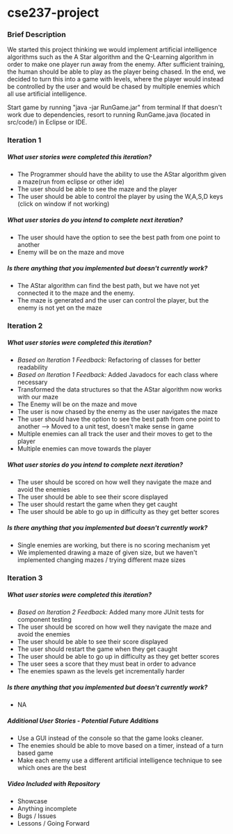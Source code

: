 # cse237-project

### Brief Description ###

We started this project thinking we would implement artificial intelligence algorithms such as the A Star algorithm and the Q-Learning algorithm in order to make one player run away from the enemy. After sufficient training, the human should be able to play as the player being chased. In the end, we decided to turn this into a game with levels, where the player would instead be controlled by the user and would be chased by multiple enemies which all use artificial intelligence.

Start game by running "java -jar RunGame.jar" from terminal If that doesn't work due to dependencies, resort to running RunGame.java (located in src/code/) in Eclipse or IDE. 

### Iteration 1 ###

##### What user stories were completed this iteration?
* The Programmer should have the ability to use the AStar algorithm given a maze(run from eclipse or other ide)
* The user should be able to see the maze and the player
* The user should be able to control the player by using the W,A,S,D keys (click on window if not working)

##### What user stories do you intend to complete next iteration?
* The user should have the option to see the best path from one point to another
* Enemy will be on the maze and move

##### Is there anything that you implemented but doesn't currently work?
* The AStar algorithm can find the best path, but we have not yet connected it to the maze and the enemy.
* The maze is generated and the user can control the player, but the enemy is not yet on the maze

### Iteration 2 ###

##### What user stories were completed this iteration?
* *Based on Iteration 1 Feedback:* Refactoring of classes for better readability
* *Based on Iteration 1 Feedback:* Added Javadocs for each class where necessary
* Transformed the data structures so that the AStar algorithm now works with our maze
* The Enemy will be on the maze and move
* The user is now chased by the enemy as the user navigates the maze
* The user should have the option to see the best path from one point to another --> Moved to a unit test, doesn't make sense in game
* Multiple enemies can all track the user and their moves to get to the player
* Multiple enemies can move towards the player

##### What user stories do you intend to complete next iteration?
* The user should be scored on how well they navigate the maze and avoid the enemies
* The user should be able to see their score displayed
* The user should restart the game when they get caught
* The user should be able to go up in difficulty as they get better scores

##### Is there anything that you implemented but doesn't currently work?
* Single enemies are working, but there is no scoring mechanism yet
* We implemented drawing a maze of given size, but we haven't implemented changing mazes / trying different maze sizes

### Iteration 3 ###

##### What user stories were completed this iteration?
* *Based on Iteration 2 Feedback:* Added many more JUnit tests for component testing
* The user should be scored on how well they navigate the maze and avoid the enemies
* The user should be able to see their score displayed
* The user should restart the game when they get caught
* The user should be able to go up in difficulty as they get better scores
* The user sees a score that they must beat in order to advance
* The enemies spawn as the levels get incrementally harder

##### Is there anything that you implemented but doesn't currently work? #####
* NA

##### Additional User Stories - Potential Future Additions #####
* Use a GUI instead of the console so that the game looks cleaner.
* The enemies should be able to move based on a timer, instead of a turn based game
* Make each enemy use a different artificial intelligence technique to see which ones are the best

##### Video Included with Repository #####
* Showcase
* Anything incomplete
* Bugs / Issues
* Lessons / Going Forward